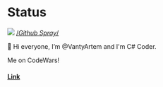 # Status

![](https://camo.githubusercontent.com/126a289301fa6e37603926b2658e142e4f40e20c81f11d3b575ab8c776345bb5/68747470733a2f2f692e696d6775722e636f6d2f7267536f776e552e706e67)
[/*Github Spray*/](https://github.com/Annihil/github-spray)

👋 Hi everyone, I’m @VantyArtem and I'm C# Coder.

Me on CodeWars! 
#### [Link](https://www.codewars.com/users/Vanty)
